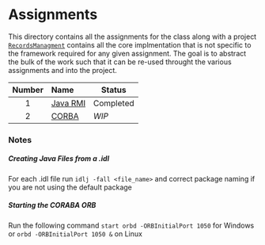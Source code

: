 # Assignments
This directory contains all the assignments for the class along with a project [`RecordsManagment`](https://github.com/prince-chrismc/Distributed-Systems/tree/master/Assignments/Records-Managment) contains all the core implmentation that is not specific to the framework required for any given assignment. The goal is to abstract the bulk of the work such that it can be re-used throught the various assignments and into the project.

**Number** | **Name** | **Status**
:---: | :--- | ---
1 | [Java RMI](https://github.com/prince-chrismc/Distributed-Systems/tree/master/Assignments/Java-Rmi) | Completed
2 | [CORBA](https://github.com/prince-chrismc/Distributed-Systems/tree/master/Assignments/Corba) | _WIP_

### Notes
##### Creating Java Files from a .idl
For each .idl file run `idlj -fall <file_name>` and correct package naming if you are not using the default package

##### Starting the CORABA ORB
Run the following command `start orbd -ORBInitialPort 1050` for Windows or `orbd -ORBInitialPort 1050 &` on Linux
